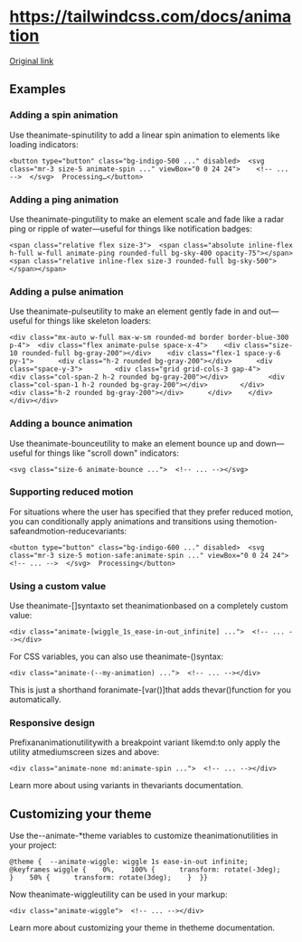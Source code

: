 # https://tailwindcss.com/docs/animation

[Original link](https://tailwindcss.com/docs/animation)

## Examples

### Adding a spin animation

Use theanimate-spinutility to add a linear spin animation to elements like loading indicators:

```
<button type="button" class="bg-indigo-500 ..." disabled>  <svg class="mr-3 size-5 animate-spin ..." viewBox="0 0 24 24">    <!-- ... -->  </svg>  Processing…</button>
```

### Adding a ping animation

Use theanimate-pingutility to make an element scale and fade like a radar ping or ripple of water—useful for things like notification badges:

```
<span class="relative flex size-3">  <span class="absolute inline-flex h-full w-full animate-ping rounded-full bg-sky-400 opacity-75"></span>  <span class="relative inline-flex size-3 rounded-full bg-sky-500"></span></span>
```

### Adding a pulse animation

Use theanimate-pulseutility to make an element gently fade in and out—useful for things like skeleton loaders:

```
<div class="mx-auto w-full max-w-sm rounded-md border border-blue-300 p-4">  <div class="flex animate-pulse space-x-4">    <div class="size-10 rounded-full bg-gray-200"></div>    <div class="flex-1 space-y-6 py-1">      <div class="h-2 rounded bg-gray-200"></div>      <div class="space-y-3">        <div class="grid grid-cols-3 gap-4">          <div class="col-span-2 h-2 rounded bg-gray-200"></div>          <div class="col-span-1 h-2 rounded bg-gray-200"></div>        </div>        <div class="h-2 rounded bg-gray-200"></div>      </div>    </div>  </div></div>
```

### Adding a bounce animation

Use theanimate-bounceutility to make an element bounce up and down—useful for things like "scroll down" indicators:

```
<svg class="size-6 animate-bounce ...">  <!-- ... --></svg>
```

### Supporting reduced motion

For situations where the user has specified that they prefer reduced motion, you can conditionally apply animations and transitions using themotion-safeandmotion-reducevariants:

```
<button type="button" class="bg-indigo-600 ..." disabled>  <svg class="mr-3 size-5 motion-safe:animate-spin ..." viewBox="0 0 24 24">    <!-- ... -->  </svg>  Processing</button>
```

### Using a custom value

Use theanimate-[<value>]syntaxto set theanimationbased on a completely custom value:

```
<div class="animate-[wiggle_1s_ease-in-out_infinite] ...">  <!-- ... --></div>
```

For CSS variables, you can also use theanimate-(<custom-property>)syntax:

```
<div class="animate-(--my-animation) ...">  <!-- ... --></div>
```

This is just a shorthand foranimate-[var(<custom-property>)]that adds thevar()function for you automatically.

### Responsive design

Prefixananimationutilitywith a breakpoint variant likemd:to only apply the utility atmediumscreen sizes and above:

```
<div class="animate-none md:animate-spin ...">  <!-- ... --></div>
```

Learn more about using variants in thevariants documentation.

## Customizing your theme

Use the--animate-*theme variables to customize theanimationutilities in your project:

```
@theme {  --animate-wiggle: wiggle 1s ease-in-out infinite;  @keyframes wiggle {    0%,    100% {      transform: rotate(-3deg);    }    50% {      transform: rotate(3deg);    }  }}
```

Now theanimate-wiggleutility can be used in your markup:

```
<div class="animate-wiggle">  <!-- ... --></div>
```

Learn more about customizing your theme in thetheme documentation.

